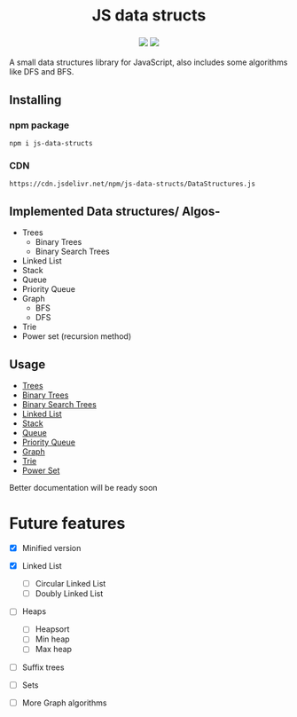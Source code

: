 
<h1 align="center">
JS data structs<br>

</h1>
<h3 align="center">

<img src ="https://img.shields.io/npm/dt/js-data-structs.svg?style=flat-square">
<img src ="https://img.shields.io/npm/v/js-data-structs.svg?style=flat-square">
</h3>


A small data structures library for JavaScript, also includes some algorithms like DFS and BFS.

## Installing
### npm package
`npm i js-data-structs`

### CDN
`https://cdn.jsdelivr.net/npm/js-data-structs/DataStructures.js`

## Implemented Data structures/ Algos-
- Trees
    - Binary Trees
    - Binary Search Trees
- Linked List
- Stack
- Queue
- Priority Queue
- Graph 
    - BFS
    - DFS
- Trie
- Power set (recursion method)

## Usage
- [Trees](https://github.com/Aveek-Saha/js-data-structs/blob/master/DataStructures.js#L63)
- [Binary Trees](https://github.com/Aveek-Saha/js-data-structs/blob/master/DataStructures.js#L129)
- [Binary Search Trees](https://github.com/Aveek-Saha/js-data-structs/blob/master/DataStructures.js#L215)
- [Linked List](https://github.com/Aveek-Saha/js-data-structs/blob/master/DataStructures.js#L633)
- [Stack](https://github.com/Aveek-Saha/js-data-structs/blob/master/DataStructures.js#L253)
- [Queue](https://github.com/Aveek-Saha/js-data-structs/blob/master/DataStructures.js#L288)
- [Priority Queue](https://github.com/Aveek-Saha/js-data-structs/blob/master/DataStructures.js#L331)
- [Graph](https://github.com/Aveek-Saha/js-data-structs/blob/master/DataStructures.js#L439)
- [Trie](https://github.com/Aveek-Saha/js-data-structs/blob/master/DataStructures.js#L498)
- [Power Set](https://github.com/Aveek-Saha/js-data-structs/blob/master/DataStructures.js#L528)

Better documentation will be ready soon

# Future features
- [x] Minified version

- [x] Linked List
    - [ ] Circular Linked List
    - [ ] Doubly Linked List
- [ ] Heaps
    - [ ] Heapsort
    - [ ] Min heap
    - [ ] Max heap
- [ ] Suffix trees
- [ ] Sets
- [ ] More Graph algorithms
